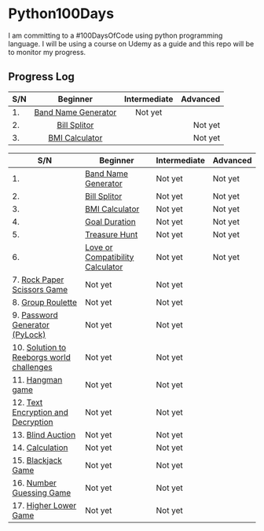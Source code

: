 # Python100Days
I am committing to a #100DaysOfCode using python programming language. I will be using a course on Udemy as a guide and this repo will be to monitor my progress.

## Progress Log

| S/N | Beginner      | Intermediate           | Advanced  |
| ----|:-------------:|:----------------------:| ---------:|
| 1.  | [Band Name Generator](https://github.com/A3AJAGBE/band-name-generator) | Not yet |
| 2.  | [Bill Splitor](https://github.com/A3AJAGBE/bill-splitor)      |    | Not yet
| 3.  | [BMI Calculator](https://github.com/A3AJAGBE/bmi-calc)      |     | Not yet


S/N|    Beginner                       | Intermediate                   | Advanced
----- | ------------------------------ | ------------------------------ | ------------------------------
1. |[Band Name Generator](https://github.com/A3AJAGBE/band-name-generator) | Not yet | Not yet
2. |[Bill Splitor](https://github.com/A3AJAGBE/bill-splitor)| Not yet | Not yet
3. |[BMI Calculator](https://github.com/A3AJAGBE/bmi-calc)| Not yet | Not yet
4. |[Goal Duration](https://github.com/A3AJAGBE/goal-duration) | Not yet | Not yet
5. |[Treasure Hunt](https://github.com/A3AJAGBE/treasure-hunt) | Not yet | Not yet
6. |[Love or Compatibility Calculator](https://github.com/A3AJAGBE/LoveCalc) | Not yet | Not yet
7. [Rock Paper Scissors Game](https://github.com/A3AJAGBE/rock-paper-scissors-game) | Not yet | Not yet
8. [Group Roulette](https://github.com/A3AJAGBE/GroupRoulette) | Not yet | Not yet
9. [Password Generator (PyLock)](https://github.com/A3AJAGBE/password-generator) | Not yet | Not yet
10. [Solution to Reeborgs world challenges](https://github.com/A3AJAGBE/Reeborgs_World) | Not yet | Not yet
11. [Hangman game](https://github.com/A3AJAGBE/hangman) | Not yet | Not yet
12. [Text Encryption and Decryption](https://github.com/A3AJAGBE/text-encrypt-decrypt) | Not yet | Not yet
13. [Blind Auction](https://github.com/A3AJAGBE/blind-auction) | Not yet | Not yet
14. [Calculation](https://github.com/A3AJAGBE/calculator) | Not yet | Not yet
15. [Blackjack Game](https://github.com/A3AJAGBE/blackjack) | Not yet | Not yet
16. [Number Guessing Game](https://github.com/A3AJAGBE/number-guessing-game) | Not yet | Not yet
17. [Higher Lower Game](https://github.com/A3AJAGBE/higher-lower) | Not yet | Not yet
